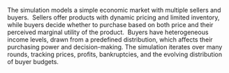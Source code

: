 The simulation models a simple economic market with multiple sellers and buyers. 
Sellers offer products with dynamic pricing and limited inventory, while buyers decide whether to purchase based on both price and their perceived marginal utility of the product. 
Buyers have heterogeneous income levels, drawn from a predefined distribution, which affects their purchasing power and decision-making. The simulation iterates over many rounds, tracking prices, profits, bankruptcies, and the evolving distribution of buyer budgets.
